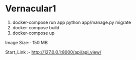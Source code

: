 # Vernacular1
1) docker-compose run app python app/manage.py migrate
2) docker-compose build
3) docker-compose up

Image Size:- 150 MB

Start_Link :- http://127.0.0.1:8000/api/api_view/
